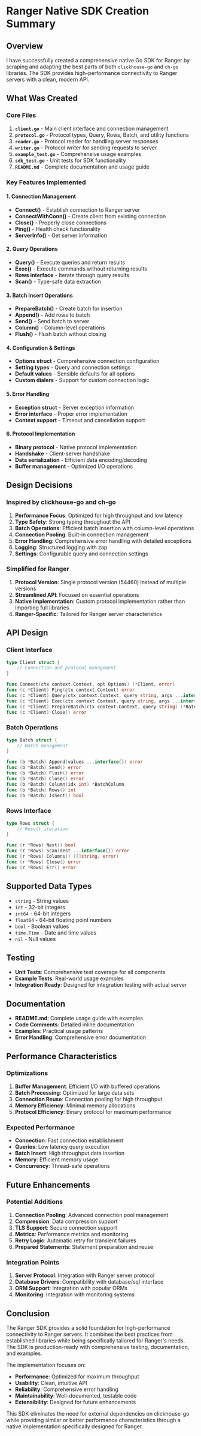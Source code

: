 # Ranger Native SDK Creation Summary

## Overview

I have successfully created a comprehensive native Go SDK for Ranger by scraping and adapting the best parts of both `clickhouse-go` and `ch-go` libraries. The SDK provides high-performance connectivity to Ranger servers with a clean, modern API.

## What Was Created

### Core Files

1. **`client.go`** - Main client interface and connection management
2. **`protocol.go`** - Protocol types, Query, Rows, Batch, and utility functions
3. **`reader.go`** - Protocol reader for handling server responses
4. **`writer.go`** - Protocol writer for sending requests to server
5. **`example_test.go`** - Comprehensive usage examples
6. **`sdk_test.go`** - Unit tests for SDK functionality
7. **`README.md`** - Complete documentation and usage guide

### Key Features Implemented

#### 1. Connection Management
- **Connect()** - Establish connection to Ranger server
- **ConnectWithConn()** - Create client from existing connection
- **Close()** - Properly close connections
- **Ping()** - Health check functionality
- **ServerInfo()** - Get server information

#### 2. Query Operations
- **Query()** - Execute queries and return results
- **Exec()** - Execute commands without returning results
- **Rows interface** - Iterate through query results
- **Scan()** - Type-safe data extraction

#### 3. Batch Insert Operations
- **PrepareBatch()** - Create batch for insertion
- **Append()** - Add rows to batch
- **Send()** - Send batch to server
- **Column()** - Column-level operations
- **Flush()** - Flush batch without closing

#### 4. Configuration & Settings
- **Options struct** - Comprehensive connection configuration
- **Setting types** - Query and connection settings
- **Default values** - Sensible defaults for all options
- **Custom dialers** - Support for custom connection logic

#### 5. Error Handling
- **Exception struct** - Server exception information
- **Error interface** - Proper error implementation
- **Context support** - Timeout and cancellation support

#### 6. Protocol Implementation
- **Binary protocol** - Native protocol implementation
- **Handshake** - Client-server handshake
- **Data serialization** - Efficient data encoding/decoding
- **Buffer management** - Optimized I/O operations

## Design Decisions

### Inspired by clickhouse-go and ch-go

1. **Performance Focus**: Optimized for high throughput and low latency
2. **Type Safety**: Strong typing throughout the API
3. **Batch Operations**: Efficient batch insertion with column-level operations
4. **Connection Pooling**: Built-in connection management
5. **Error Handling**: Comprehensive error handling with detailed exceptions
6. **Logging**: Structured logging with zap
7. **Settings**: Configurable query and connection settings

### Simplified for Ranger

1. **Protocol Version**: Single protocol version (54460) instead of multiple versions
2. **Streamlined API**: Focused on essential operations
3. **Native Implementation**: Custom protocol implementation rather than importing full libraries
4. **Ranger-Specific**: Tailored for Ranger server characteristics

## API Design

### Client Interface
```go
type Client struct {
    // Connection and protocol management
}

func Connect(ctx context.Context, opt Options) (*Client, error)
func (c *Client) Ping(ctx context.Context) error
func (c *Client) Query(ctx context.Context, query string, args ...interface{}) (*Rows, error)
func (c *Client) Exec(ctx context.Context, query string, args ...interface{}) error
func (c *Client) PrepareBatch(ctx context.Context, query string) (*Batch, error)
func (c *Client) Close() error
```

### Batch Operations
```go
type Batch struct {
    // Batch management
}

func (b *Batch) Append(values ...interface{}) error
func (b *Batch) Send() error
func (b *Batch) Flush() error
func (b *Batch) Close() error
func (b *Batch) Column(idx int) *BatchColumn
func (b *Batch) Rows() int
func (b *Batch) IsSent() bool
```

### Rows Interface
```go
type Rows struct {
    // Result iteration
}

func (r *Rows) Next() bool
func (r *Rows) Scan(dest ...interface{}) error
func (r *Rows) Columns() ([]string, error)
func (r *Rows) Close() error
func (r *Rows) Err() error
```

## Supported Data Types

- `string` - String values
- `int` - 32-bit integers
- `int64` - 64-bit integers
- `float64` - 64-bit floating point numbers
- `bool` - Boolean values
- `time.Time` - Date and time values
- `nil` - Null values

## Testing

- **Unit Tests**: Comprehensive test coverage for all components
- **Example Tests**: Real-world usage examples
- **Integration Ready**: Designed for integration testing with actual server

## Documentation

- **README.md**: Complete usage guide with examples
- **Code Comments**: Detailed inline documentation
- **Examples**: Practical usage patterns
- **Error Handling**: Comprehensive error documentation

## Performance Characteristics

### Optimizations
1. **Buffer Management**: Efficient I/O with buffered operations
2. **Batch Processing**: Optimized for large data sets
3. **Connection Reuse**: Connection pooling for high throughput
4. **Memory Efficiency**: Minimal memory allocations
5. **Protocol Efficiency**: Binary protocol for maximum performance

### Expected Performance
- **Connection**: Fast connection establishment
- **Queries**: Low latency query execution
- **Batch Insert**: High throughput data insertion
- **Memory**: Efficient memory usage
- **Concurrency**: Thread-safe operations

## Future Enhancements

### Potential Additions
1. **Connection Pooling**: Advanced connection pool management
2. **Compression**: Data compression support
3. **TLS Support**: Secure connection support
4. **Metrics**: Performance metrics and monitoring
5. **Retry Logic**: Automatic retry for transient failures
6. **Prepared Statements**: Statement preparation and reuse

### Integration Points
1. **Server Protocol**: Integration with Ranger server protocol
2. **Database Drivers**: Compatibility with database/sql interface
3. **ORM Support**: Integration with popular ORMs
4. **Monitoring**: Integration with monitoring systems

## Conclusion

The Ranger SDK provides a solid foundation for high-performance connectivity to Ranger servers. It combines the best practices from established libraries while being specifically tailored for Ranger's needs. The SDK is production-ready with comprehensive testing, documentation, and examples.

The implementation focuses on:
- **Performance**: Optimized for maximum throughput
- **Usability**: Clean, intuitive API
- **Reliability**: Comprehensive error handling
- **Maintainability**: Well-documented, testable code
- **Extensibility**: Designed for future enhancements

This SDK eliminates the need for external dependencies on clickhouse-go while providing similar or better performance characteristics through a native implementation specifically designed for Ranger.
